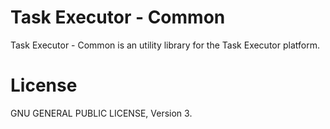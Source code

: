 Task Executor - Common
======================

Task Executor - Common is an utility library for the Task Executor platform.

License
=======

GNU GENERAL PUBLIC LICENSE, Version 3.
